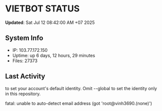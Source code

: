 # VIETBOT STATUS
**Updated**: Sat Jul 12 08:42:00 AM +07 2025

## System Info
- IP: 103.77.172.150
- Uptime: up 6 days, 12 hours, 29 minutes
- Files: 27373

## Last Activity

to set your account's default identity.
Omit --global to set the identity only in this repository.

fatal: unable to auto-detect email address (got 'root@vinh3690.(none)')
